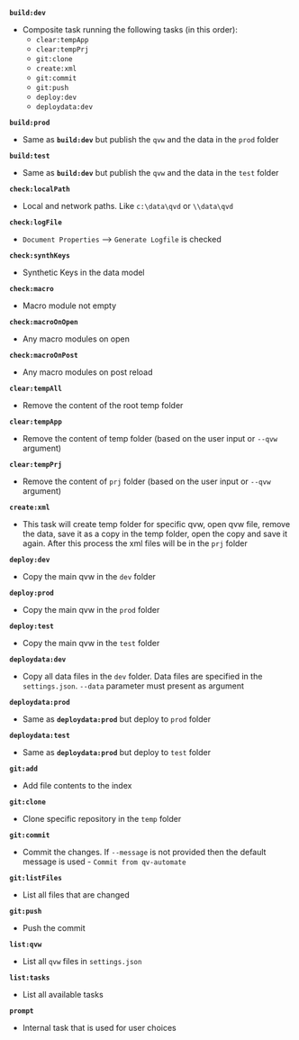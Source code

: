 **`build:dev`**

* Compоsite task running the following tasks (in this order):
  * `clear:tempApp`
  * `clear:tempPrj`
  * `git:clone`
  * `create:xml`
  * `git:commit`
  * `git:push`
  * `deploy:dev`
  * `deploydata:dev`

**`build:prod`**

* Same as **`build:dev`** but publish the `qvw` and the data in the `prod` folder

**`build:test`**

* Same as **`build:dev`** but publish the `qvw` and the data in the `test` folder

**`check:localPath`**

* Local and network paths. Like `c:\data\qvd` or `\\data\qvd` 

**`check:logFile`**

* `Document Properties` --> `Generate Logfile` is checked

**`check:synthKeys`**

* Synthetic Keys in the data model

**`check:macro`**

* Macro module not empty

**`check:macroOnOpen`**

* Any macro modules on open

**`check:macroOnPost`**

* Any macro modules on post reload

**`clear:tempAll`**

* Remove the content of the root temp folder

**`clear:tempApp`**

* Remove the content of temp folder (based on the user input or `--qvw` argument)

**`clear:tempPrj`**

* Remove the content of `prj` folder (based on the user input or `--qvw` argument) 

**`create:xml`**

* This task will create temp folder for specific qvw, open qvw file, remove the data, save it as a copy in the temp folder, open the copy and save it again. After this process the xml files will be in the `prj` folder 

**`deploy:dev`**

* Copy the main qvw in the `dev` folder

**`deploy:prod`**

* Copy the main qvw in the `prod` folder

**`deploy:test`**

* Copy the main qvw in the `test` folder

**`deploydata:dev`**

* Copy all data files in the `dev` folder. Data files are specified in the `settings.json`. `--data` parameter must present as argument 

**`deploydata:prod`**

* Same as **`deploydata:prod`** but deploy to `prod` folder

**`deploydata:test`**

* Same as **`deploydata:prod`** but deploy to `test` folder

**`git:add`**

* Add file contents to the index

**`git:clone`**

* Clone specific repository in the `temp` folder

**`git:commit`**

* Commit the changes. If `--message` is not provided then the default message is used - `Commit from qv-automate`

**`git:listFiles`**

* List all files that are changed

**`git:push`**

* Push the commit

**`list:qvw`**

* List all `qvw` files in `settings.json`

**`list:tasks`**

* List all available tasks

**`prompt`**

* Internal task that is used for user choices



